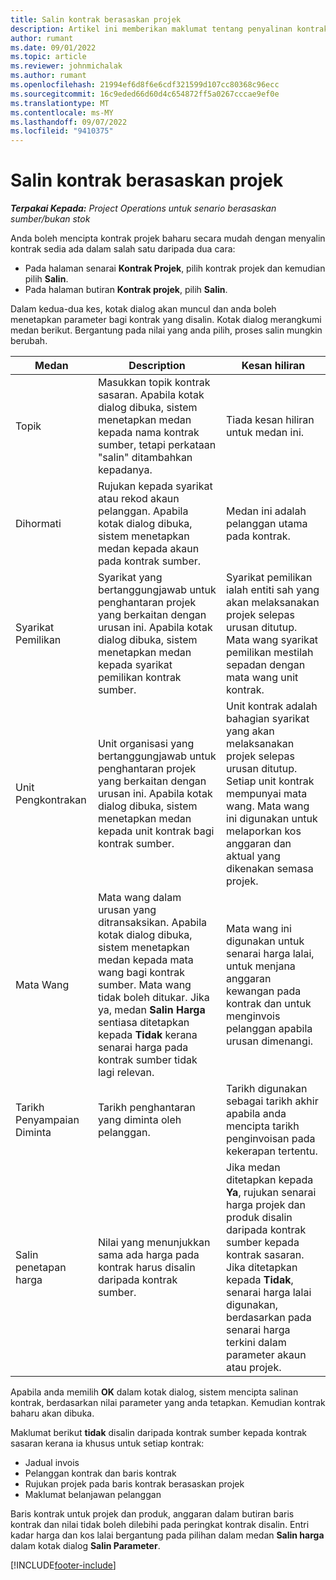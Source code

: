 ```yaml
---
title: Salin kontrak berasaskan projek
description: Artikel ini memberikan maklumat tentang penyalinan kontrak projek dalam Microsoft Dynamics 365 Project Operations.
author: rumant
ms.date: 09/01/2022
ms.topic: article
ms.reviewer: johnmichalak
ms.author: rumant
ms.openlocfilehash: 21994ef6d8f6e6cdf321599d107cc80368c96ecc
ms.sourcegitcommit: 16c9eded66d60d4c654872ff5a0267cccae9ef0e
ms.translationtype: MT
ms.contentlocale: ms-MY
ms.lasthandoff: 09/07/2022
ms.locfileid: "9410375"
---
```

# <a name="copy-project-based-contracts"></a>Salin kontrak berasaskan projek

_**Terpakai Kepada:** Project Operations untuk senario berasaskan sumber/bukan stok_

Anda boleh mencipta kontrak projek baharu secara mudah dengan menyalin kontrak sedia ada dalam salah satu daripada dua cara:

- Pada halaman senarai **Kontrak Projek**, pilih kontrak projek dan kemudian pilih **Salin**.
- Pada halaman butiran **Kontrak projek**, pilih **Salin**.

Dalam kedua-dua kes, kotak dialog akan muncul dan anda boleh menetapkan parameter bagi kontrak yang disalin. Kotak dialog merangkumi medan berikut. Bergantung pada nilai yang anda pilih, proses salin mungkin berubah.

| Medan | Description | Kesan hiliran |
| --- | --- | --- |
| Topik | Masukkan topik kontrak sasaran. Apabila kotak dialog dibuka, sistem menetapkan medan kepada nama kontrak sumber, tetapi perkataan "salin" ditambahkan kepadanya. | Tiada kesan hiliran untuk medan ini. |
| Dihormati | Rujukan kepada syarikat atau rekod akaun pelanggan. Apabila kotak dialog dibuka, sistem menetapkan medan kepada akaun pada kontrak sumber. | Medan ini adalah pelanggan utama pada kontrak. |
| Syarikat Pemilikan | Syarikat yang bertanggungjawab untuk penghantaran projek yang berkaitan dengan urusan ini. Apabila kotak dialog dibuka, sistem menetapkan medan kepada syarikat pemilikan kontrak sumber. | Syarikat pemilikan ialah entiti sah yang akan melaksanakan projek selepas urusan ditutup. Mata wang syarikat pemilikan mestilah sepadan dengan mata wang unit kontrak. |
| Unit Pengkontrakan | Unit organisasi yang bertanggungjawab untuk penghantaran projek yang berkaitan dengan urusan ini. Apabila kotak dialog dibuka, sistem menetapkan medan kepada unit kontrak bagi kontrak sumber. | Unit kontrak adalah bahagian syarikat yang akan melaksanakan projek selepas urusan ditutup. Setiap unit kontrak mempunyai mata wang. Mata wang ini digunakan untuk melaporkan kos anggaran dan aktual yang dikenakan semasa projek. |
| Mata Wang | Mata wang dalam urusan yang ditransaksikan. Apabila kotak dialog dibuka, sistem menetapkan medan kepada mata wang bagi kontrak sumber. Mata wang tidak boleh ditukar. Jika ya, medan **Salin Harga** sentiasa ditetapkan kepada **Tidak** kerana senarai harga pada kontrak sumber tidak lagi relevan. | Mata wang ini digunakan untuk senarai harga lalai, untuk menjana anggaran kewangan pada kontrak dan untuk menginvois pelanggan apabila urusan dimenangi. |
| Tarikh Penyampaian Diminta | Tarikh penghantaran yang diminta oleh pelanggan. | Tarikh digunakan sebagai tarikh akhir apabila anda mencipta tarikh penginvoisan pada kekerapan tertentu. |
| Salin penetapan harga | Nilai yang menunjukkan sama ada harga pada kontrak harus disalin daripada kontrak sumber. | Jika medan ditetapkan kepada **Ya**, rujukan senarai harga projek dan produk disalin daripada kontrak sumber kepada kontrak sasaran. Jika ditetapkan kepada **Tidak**, senarai harga lalai digunakan, berdasarkan pada senarai harga terkini dalam parameter akaun atau projek. |

Apabila anda memilih **OK** dalam kotak dialog, sistem mencipta salinan kontrak, berdasarkan nilai parameter yang anda tetapkan. Kemudian kontrak baharu akan dibuka.

Maklumat berikut **tidak** disalin daripada kontrak sumber kepada kontrak sasaran kerana ia khusus untuk setiap kontrak:

- Jadual invois
- Pelanggan kontrak dan baris kontrak
- Rujukan projek pada baris kontrak berasaskan projek
- Maklumat belanjawan pelanggan

Baris kontrak untuk projek dan produk, anggaran dalam butiran baris kontrak dan nilai tidak boleh dilebihi pada peringkat kontrak disalin. Entri kadar harga dan kos lalai bergantung pada pilihan dalam medan **Salin harga** dalam kotak dialog **Salin Parameter**.

[!INCLUDE[footer-include](../includes/footer-banner.md)]

